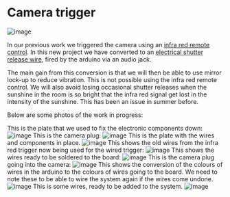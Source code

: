 
# Camera trigger

<img src="images/WiredCameraSetupTotal.JPG" alt="image"/>

In our previous work we triggered the camera using an <a href="https://github.com/BioMakers/23_Focus-stacking-system-for-gametophyte-ferns/blob/master/ArduinoMethod.md">infra red remote control</a>. In this new project we have converted to an <a href="https://github.com/BioMakers/Gametophyte-Fern-photography-2018/blob/master/CameraTrigger.md"> electrical shutter release wire</a>, fired by the arduino via an audio jack. 

The main gain from this conversion is that we will then be able to use mirror lock-up to reduce vibration. This is not possible using the infra red remote control. We will also avoid losing occasional shutter releases when the sunshine in the room is so bright that the infra red signal get lost in the intensity of the sunshine. This has been an issue in summer before. 

Below are some photos of the work in progress:

This is the plate that we used to fix the electronic components down:
<img src="images/plate.JPG" alt="image"/>
This is the camera plug:
<img src="images/CameraPlug.JPG" alt="image"/>
This is the plate with the wires and components in place. 
<img src="images/InsidesOfWiredCameraTrigger.JPG" alt="image"/>
This shows the old wires from the infra red trigger now being used for the wired trigger:
<img src="images/SameWiresInArduinoWiredTrigger.JPG" alt="image"/>
This shows the wires ready to be soldered to the board:
<img src="images/StrippedCameraWire.JPG" alt="image"/>
This is the camera plug going into the camera:
<img src="images/WiredCameraTriggerCameraSocket.JPG" alt="image"/>
This shows the conversion of the colours of wires in the arduino to the colours of wires going to the board. We need to note these to be able to wire the system again if the wires come undone. 
<img src="images/WiresColoursWiredTrigger.JPG" alt="image"/>
This is some wires, ready to be added to the system.
<img src="images/WiresForWiredCameraTrigger.JPG" alt="image"/>


